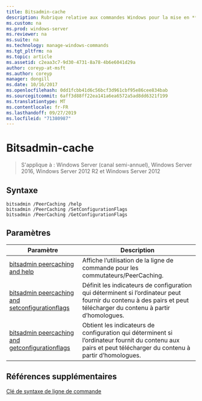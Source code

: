 ```yaml
---
title: Bitsadmin-cache
description: Rubrique relative aux commandes Windows pour la mise en **cache Bitsadmin** -liste des commutateurs de mise en cache.
ms.custom: na
ms.prod: windows-server
ms.reviewer: na
ms.suite: na
ms.technology: manage-windows-commands
ms.tgt_pltfrm: na
ms.topic: article
ms.assetid: c2eaa3c7-9d30-4731-8a78-4b6e6041d29a
author: coreyp-at-msft
ms.author: coreyp
manager: dongill
ms.date: 10/16/2017
ms.openlocfilehash: 0dd1fcbb41d6c56bcf3d961cbf95e86cee834bab
ms.sourcegitcommit: 6aff3d88ff22ea141a6ea6572a5ad8dd6321f199
ms.translationtype: MT
ms.contentlocale: fr-FR
ms.lasthandoff: 09/27/2019
ms.locfileid: "71380987"
---
```

# <a name="bitsadmin-peercaching"></a>Bitsadmin-cache

>S'applique à : Windows Server (canal semi-annuel), Windows Server 2016, Windows Server 2012 R2 et Windows Server 2012

## <a name="syntax"></a>Syntaxe
```
bitsadmin /PeerCaching /help
bitsadmin /PeerCaching /SetConfigurationFlags
bitsadmin /PeerCaching /GetConfigurationFlags
```
## <a name="parameters"></a>Paramètres
|Paramètre|Description|
|-------|--------|
|[bitsadmin peercaching and help](bitsadmin-peercaching-and-help.md)|Affiche l’utilisation de la ligne de commande pour les commutateurs/PeerCaching.|
|[bitsadmin peercaching and setconfigurationflags](bitsadmin-peercaching-and-setconfigurationflags.md)|Définit les indicateurs de configuration qui déterminent si l’ordinateur peut fournir du contenu à des pairs et peut télécharger du contenu à partir d’homologues.|
|[bitsadmin peercaching and getconfigurationflags](bitsadmin-peercaching-and-getconfigurationflags.md)|Obtient les indicateurs de configuration qui déterminent si l’ordinateur fournit du contenu aux pairs et peut télécharger du contenu à partir d’homologues.|
## <a name="additional-references"></a>Références supplémentaires
[Clé de syntaxe de ligne de commande](command-line-syntax-key.md)
